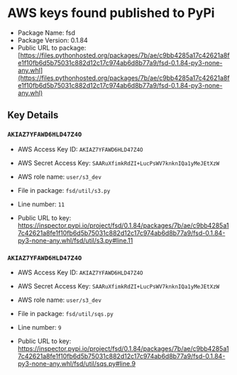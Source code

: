 # AWS keys found published to PyPi

* Package Name: fsd
* Package Version: 0.1.84
* Public URL to package: [https://files.pythonhosted.org/packages/7b/ae/c9bb4285a17c42621a8fe1f10fb6d5b75031c882d12c17c974ab6d8b77a9/fsd-0.1.84-py3-none-any.whl](https://files.pythonhosted.org/packages/7b/ae/c9bb4285a17c42621a8fe1f10fb6d5b75031c882d12c17c974ab6d8b77a9/fsd-0.1.84-py3-none-any.whl)

## Key Details

### `AKIAZ7YFAWD6HLD47Z4O`

* AWS Access Key ID: `AKIAZ7YFAWD6HLD47Z4O`
* AWS Secret Access Key: `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` 
* AWS role name: `user/s3_dev`
* File in package: `fsd/util/s3.py`
* Line number: `11`

* Public URL to key: https://inspector.pypi.io/project/fsd/0.1.84/packages/7b/ae/c9bb4285a17c42621a8fe1f10fb6d5b75031c882d12c17c974ab6d8b77a9/fsd-0.1.84-py3-none-any.whl/fsd/util/s3.py#line.11



### `AKIAZ7YFAWD6HLD47Z4O`

* AWS Access Key ID: `AKIAZ7YFAWD6HLD47Z4O`
* AWS Secret Access Key: `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` 
* AWS role name: `user/s3_dev`
* File in package: `fsd/util/sqs.py`
* Line number: `9`

* Public URL to key: https://inspector.pypi.io/project/fsd/0.1.84/packages/7b/ae/c9bb4285a17c42621a8fe1f10fb6d5b75031c882d12c17c974ab6d8b77a9/fsd-0.1.84-py3-none-any.whl/fsd/util/sqs.py#line.9


